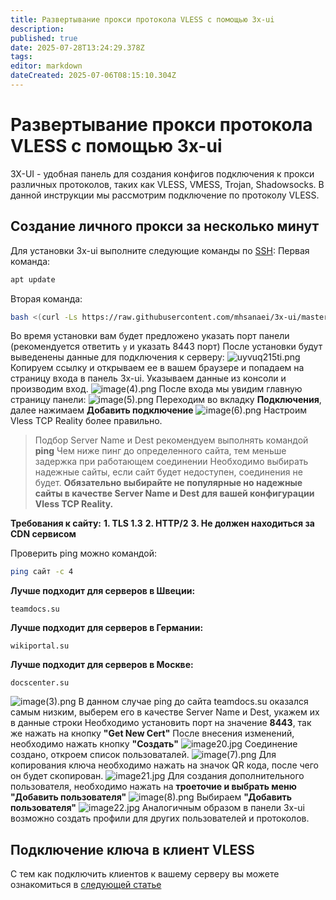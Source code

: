 ```yaml
---
title: Развертывание прокси протокола VLESS с помощью 3x-ui
description: 
published: true
date: 2025-07-28T13:24:29.378Z
tags: 
editor: markdown
dateCreated: 2025-07-06T08:15:10.304Z
---
```


# Развертывание прокси протокола VLESS с помощью 3x-ui

3X-UI - удобная панель для создания конфигов подключения к прокси различных протоколов, таких как VLESS, VMESS, Trojan, Shadowsocks. В данной инструкции мы рассмотрим подключение по протоколу VLESS.

## Создание личного прокси за несколько минут

Для установки 3x-ui выполните следующие команды по [SSH](/kak-podklyuchitsya-po-ssh-i-sftp):
Первая команда:

``` bash
apt update
```

Вторая команда:

``` bash
bash <(curl -Ls https://raw.githubusercontent.com/mhsanaei/3x-ui/master/install.sh)
```

Во время установки вам будет предложено указать порт панели (рекомендуется ответить `y` и указать 8443 порт)
После установки будут выведенены данные для подключения к серверу:
![uyvuq215ti.png](/3xui/uyvuq215ti.png)
Копируем ссылку и открываем ее в вашем браузере и попадаем на страницу входа в панель 3x-ui. Указываем данные из консоли и производим вход.
![image(4).png](/3xui/image(4).png)
После входа мы увидим главную страницу панели:
![image(5).png](/3xui/image(5).png)
Переходим во вкладку **Подключения**, далее нажимаем **Добавить подключение**
![image(6).png](/3xui/image(6).png)
Настроим Vless TCP Reality более правильно.
>Подбор Server Name и Dest рекомендуем выполнять командой **ping**
>Чем ниже пинг до определенного сайта, тем меньше задержка при работающем соединении
>Необходимо выбирать надежные сайты, если сайт будет недоступен, соединения не будет.
>**Обязательно выбирайте не популярные но надежные сайты в качестве Server Name и Dest для вашей конфигурации Vless TCP Reality.**

**Требования к сайту:**
**1. TLS 1.3**
**2. HTTP/2**
**3. Не должен находиться за CDN сервисом**

Проверить ping можно командой:

``` bash
ping сайт -c 4
```

**Лучше подходит для серверов в Швеции:**

``` plaintext
teamdocs.su 
```

**Лучше подходит для серверов в Германии:**

``` plaintext
wikiportal.su
```

**Лучше подходит для серверов в Москве:**

``` plaintext
docscenter.su
```

![image(3).png](/razvertyvanie-proksi-protokola-vless-s-pomoshyu-marzban/image(3).png)
В данном случае ping до сайта teamdocs.su оказался самым низким, выберем его в качестве Server Name и Dest, укажем их в данные строки
Необходимо установить порт на значение **8443**, так же нажать на кнопку **"Get New Cert"**
После внесения изменений, необходимо нажать кнопку **"Создать"**
![image20.jpg](/3xui/image20.jpg)
Соединение создано, откроем список пользоваталей.
![image(7).png](/3xui/image(7).png)
Для копирования ключа необходимо нажать на значок QR кода, после чего он будет скопирован.
![image21.jpg](/3xui/image21.jpg)
Для создания дополнительного пользователя, необходимо нажать на **троеточие и выбрать меню "Добавить пользователя"**
![image(8).png](/3xui/image(8).png)
Выбираем **"Добавить пользователя"**
![image22.jpg](/3xui/image22.jpg)
Аналогичным образом в панели 3x-ui возможно создать профили для других пользователей и протоколов.

## Подключение ключа в клиент VLESS

С тем как подключить клиентов к вашему серверу вы можете ознакомиться в [следующей статье](https://wiki.yukikras.net/ru/nastroikavpn)
